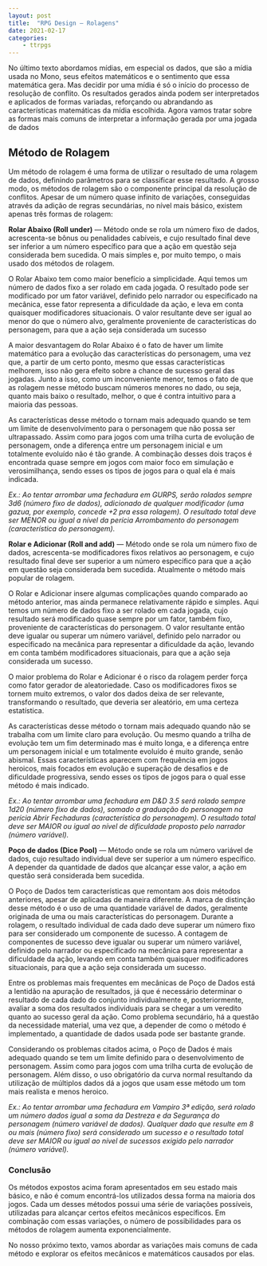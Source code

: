 ```yaml
---
layout: post
title:  "RPG Design — Rolagens"
date: 2021-02-17
categories: 
    - ttrpgs
---
```


No último texto abordamos mídias, em especial os dados, que são a mídia usada no Mono, seus efeitos matemáticos e o sentimento que essa matemática gera. Mas decidir por uma mídia é só o início do processo de resolução de conflito. Os resultados gerados ainda podem ser interpretados e aplicados de formas variadas, reforçando ou abrandando as características matemáticas da mídia escolhida. Agora vamos tratar sobre as formas mais comuns de interpretar a informação gerada por uma jogada de dados

<!--more-->

## Método de Rolagem

Um método de rolagem é uma forma de utilizar o resultado de uma rolagem de dados, definindo parâmetros para se classificar esse resultado. A grosso modo, os métodos de rolagem são o componente principal da resolução de conflitos. Apesar de um número quase infinito de variações, conseguidas através da adição de regras secundárias, no nível mais básico, existem apenas três formas de rolagem:

**Rolar Abaixo (Roll under)** — Método onde se rola um número fixo de dados, acrescenta-se bônus ou penalidades cabíveis, e cujo resultado final deve ser inferior a um número específico para que a ação em questão seja considerada bem sucedida. O mais simples e, por muito tempo, o mais usado dos métodos de rolagem.

O Rolar Abaixo tem como maior benefício a simplicidade. Aqui temos um número de dados fixo a ser rolado em cada jogada. O resultado pode ser modificado por um fator variável, definido pelo narrador ou especificado na mecânica, esse fator representa a dificuldade da ação, e leva em conta quaisquer modificadores situacionais. O valor resultante deve ser igual ao menor do que o número alvo, geralmente proveniente de características do personagem, para que a ação seja considerada um sucesso

A maior desvantagem do Rolar Abaixo é o fato de haver um limite matemático para a evolução das características do personagem, uma vez que, a partir de um certo ponto, mesmo que essas características melhorem, isso não gera efeito sobre a chance de sucesso geral das jogadas. Junto a isso, como um inconveniente menor, temos o fato de que as rolagem nesse método buscam números menores no dado, ou seja, quanto mais baixo o resultado, melhor, o que é contra intuitivo para a maioria das pessoas.

As características desse método o tornam mais adequado quando se tem um limite de desenvolvimento para o personagem que não possa ser ultrapassado. Assim como para jogos com uma trilha curta de evolução de personagem, onde a diferença entre um personagem inicial e um totalmente evoluído não é tão grande. A combinação desses dois traços é encontrada quase sempre em jogos com maior foco em simulação e verosimilhança, sendo esses os tipos de jogos para o qual ela é mais indicada.

*Ex.: Ao tentar arrombar uma fechadura em GURPS, serão rolados sempre 3d6 (número fixo de dados), adicionado de qualquer modificador (uma gazua, por exemplo, concede +2 pra essa rolagem). O resultado total deve ser MENOR ou igual a nível da perícia Arrombamento do personagem (característica do personagem).*

**Rolar e Adicionar (Roll and add)** — Método onde se rola um número fixo de dados, acrescenta-se modificadores fixos relativos ao personagem, e cujo resultado final deve ser superior a um número específico para que a ação em questão seja considerada bem sucedida. Atualmente o método mais popular de rolagem.

O Rolar e Adicionar insere algumas complicações quando comparado ao método anterior, mas ainda permanece relativamente rápido e simples. Aqui temos um número de dados fixo a ser rolado em cada jogada, cujo resultado será modificado quase sempre por um fator, também fixo, proveniente de características do personagem. O valor resultante então deve igualar ou superar um número variável, definido pelo narrador ou especificado na mecânica para representar a dificuldade da ação, levando em conta também modificadores situacionais, para que a ação seja considerada um sucesso.

O maior problema do Rolar e Adicionar é o risco da rolagem perder força como fator gerador de aleatoriedade. Caso os modificadores fixos se tornem muito extremos, o valor dos dados deixa de ser relevante, transformando o resultado, que deveria ser aleatório, em uma certeza estatística.

As características desse método o tornam mais adequado quando não se trabalha com um limite claro para evolução. Ou mesmo quando a trilha de evolução tem um fim determinado mas é muito longa, e a diferença entre um personagem inicial e um totalmente evoluído é muito grande, senão abismal. Essas características aparecem com frequência em jogos heroicos, mais focados em evolução e superação de desafios e de dificuldade progressiva, sendo esses os tipos de jogos para o qual esse método é mais indicado.

*Ex.: Ao tentar arrombar uma fechadura em D&D 3.5 será rolado sempre 1d20 (número fixo de dados), somado a graduação do personagem na perícia Abrir Fechaduras (característica do personagem). O resultado total deve ser MAIOR ou igual ao nível de dificuldade proposto pelo narrador (número variável).*

**Poço de dados (Dice Pool)** — Método onde se rola um número variável de dados, cujo resultado individual deve ser superior a um número específico. A depender da quantidade de dados que alcançar esse valor, a ação em questão será considerada bem sucedida.

O Poço de Dados tem características que remontam aos dois métodos anteriores, apesar de aplicadas de maneira diferente. A marca de distinção desse método é o uso de uma quantidade variável de dados, geralmente originada de uma ou mais características do personagem. Durante a rolagem, o resultado individual de cada dado deve superar um número fixo para ser considerado um componente de sucesso. A contagem de componentes de sucesso deve igualar ou superar um número variável, definido pelo narrador ou especificado na mecânica para representar a dificuldade da ação, levando em conta também quaisquer modificadores situacionais, para que a ação seja considerada um sucesso.

Entre os problemas mais frequentes em mecânicas de Poço de Dados está a lentidão na apuração de resultados, já que é necessário determinar o resultado de cada dado do conjunto individualmente e, posteriormente, avaliar a soma dos resultados individuais para se chegar a um veredito quanto ao sucesso geral da ação. Como problema secundário, há a questão da necessidade material, uma vez que, a depender de como o método é implementado, a quantidade de dados usada pode ser bastante grande.

Considerando os problemas citados acima, o Poço de Dados é mais adequado quando se tem um limite definido para o desenvolvimento de personagem. Assim como para jogos com uma trilha curta de evolução de personagem. Além disso, o uso obrigatório da curva normal resultando da utilização de múltiplos dados dá a jogos que usam esse método um tom mais realista e menos heroico.

*Ex.: Ao tentar arrombar uma fechadura em Vampiro 3ª edição, será rolado um número dados igual a soma da Destreza e da Segurança do personagem (número variável de dados). Qualquer dado que resulte em 8 ou mais (número fixo) será considerado um sucesso e o resultado total deve ser MAIOR ou igual ao nível de sucessos exigido pelo narrador (número variável).*

### Conclusão

Os métodos expostos acima foram apresentados em seu estado mais básico, e não é comum encontrá-los utilizados dessa forma na maioria dos jogos. Cada um desses métodos possui uma série de variações possíveis, utilizadas para alcançar certos efeitos mecânicos específicos. Em combinação com essas variações, o número de possibilidades para os métodos de rolagem aumenta exponencialmente.

No nosso próximo texto, vamos abordar as variações mais comuns de cada método e explorar os efeitos mecânicos e matemáticos causados por elas.